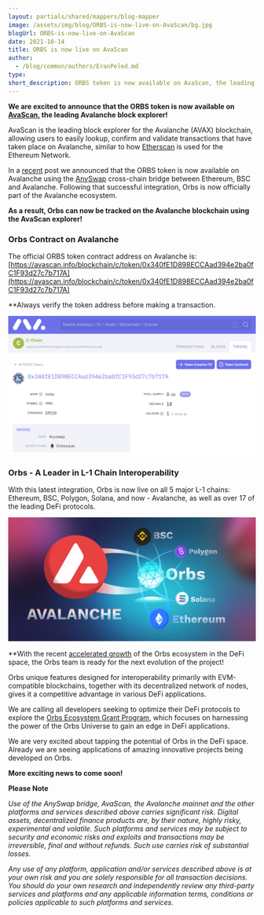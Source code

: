 ```yaml
---
layout: partials/shared/mappers/blog-mapper
image: /assets/img/blog/ORBS-is-now-live-on-AvaScan/bg.jpg
blogUrl: ORBS-is-now-live-on-AvaScan
date: 2021-10-14
title: ORBS is now live on AvaScan
author:
  - /blog/common/authors/EranPeled.md
type:
short_description: ORBS token is now available on AvaScan, the leading Avalanche block explorer!
---
```


**We are excited to announce that the ORBS token is now available on [AvaScan](https://avascan.info/), the leading Avalanche block explorer!**

AvaScan is the leading block explorer for the Avalanche (AVAX) blockchain, allowing users to easily lookup, confirm and validate transactions that have taken place on Avalanche, similar to how [Etherscan](https://etherscan.io/) is used for the Ethereum Network.

In a [recent](https://www.orbs.com/AnySwap-Avalanche/) post we announced that the ORBS token is now available on Avalanche using the [AnySwap](https://anyswap.exchange/#/bridge) cross-chain bridge between Ethereum, BSC and Avalanche. Following that successful integration, Orbs is now officially part of the Avalanche ecosystem. 

**As a result, Orbs can now be tracked on the Avalanche blockchain using the AvaScan explorer!**


### Orbs Contract on Avalanche

The official ORBS token contract address on Avalanche is:
[https://avascan.info/blockchain/c/token/0x340fE1D898ECCAad394e2ba0fC1F93d27c7b717A](https://avascan.info/blockchain/c/token/0x340fE1D898ECCAad394e2ba0fC1F93d27c7b717A)

**Always verify the token address before making a transaction.


![AvaScan](/assets/img/blog/ORBS-is-now-live-on-AvaScan/image1.png)


### Orbs - A Leader in L-1 Chain Interoperability

With this latest integration, Orbs is now live on all 5 major L-1 chains: Ethereum, BSC, Polygon, Solana, and now - Avalanche, as well as over 17 of the leading DeFi protocols.

![avalanche](/assets/img/blog/ORBS-is-now-live-on-AvaScan/image2.jpg)

**With the recent [accelerated growth](https://www.orbs.com/orbs-ecosystem-expansion-whats-next/) of the Orbs ecosystem in the DeFi space, the Orbs team is ready for the next evolution of the project! 

Orbs unique features designed for interoperability primarily with EVM-compatible blockchains, together with its decentralized network of nodes, gives it a competitive advantage in various DeFi applications.

We are calling all developers seeking to optimize their DeFi protocols to explore the [Orbs Ecosystem Grant Program](https://www.orbs.com/The-Orbs-Ecosystem-Grant-Program-Second-Call-for-Grants/), which focuses on harnessing the power of the Orbs Universe to gain an edge in DeFi applications.

We are very excited about  tapping the potential of Orbs in the DeFi space. Already we are seeing applications of amazing innovative projects being developed on Orbs. 

**More exciting news to come soon!**


<div class='line-separator'> </div>

**Please Note**

_Use of the AnySwap bridge, AvaScan, the Avalanche mainnet and the other platforms and services described above carries significant risk. Digital assets, decentralized finance products are, by their nature, highly risky, experimental and volatile. Such platforms and services may be subject to security and economic risks and exploits and transactions may be irreversible, final and without refunds. Such use carries risk of substantial losses._

_Any use of any platform, application and/or services described above is at your own risk and you are solely responsible for all transaction decisions. You should do your own research and independently review any third-party services and platforms and any applicable information terms, conditions or policies applicable to such platforms and services._
